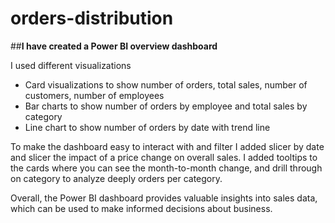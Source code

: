 # orders-distribution

##**I have created a Power BI overview dashboard**

I used different visualizations
-	Card visualizations to show number of orders, total sales, number of customers, number of employees
-	Bar charts to show number of orders by employee and total sales by category
-	Line chart to show number of orders by date with trend line 

To make the dashboard easy to interact with and filter I added slicer by date and slicer the impact of a price change on overall sales.
I added tooltips to the cards where you can see the month-to-month change, and drill through on category to analyze deeply orders per category.

Overall, the Power BI dashboard provides valuable insights into sales data, which can be used to make informed decisions about business.
